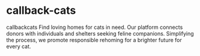 # callback-cats
callbackcats Find loving homes for cats in need. Our platform connects donors with individuals and shelters seeking feline companions. Simplifying the process, we promote responsible rehoming for a brighter future for every cat.

